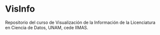 # VisInfo
Repositorio del curso de Visualización de la Información de la Licenciatura en Ciencia de Datos, UNAM, cede IIMAS.
